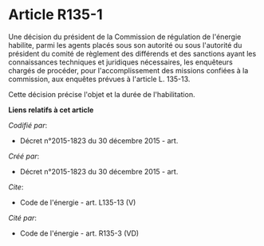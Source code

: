 # Article R135-1

Une décision du président de la Commission de régulation de l'énergie habilite, parmi les agents placés sous son autorité ou
sous l'autorité du président du comité de règlement des différends et des sanctions ayant les connaissances techniques et
juridiques nécessaires, les enquêteurs chargés de procéder, pour l'accomplissement des missions confiées à la commission, aux
enquêtes prévues à l'article L. 135-13. 

Cette décision précise l'objet et la durée de l'habilitation.

**Liens relatifs à cet article**

_Codifié par_:

  - Décret n°2015-1823 du 30 décembre 2015 - art.

_Créé par_:

  - Décret n°2015-1823 du 30 décembre 2015 - art.

_Cite_:

  - Code de l'énergie - art. L135-13 (V)

_Cité par_:

  - Code de l'énergie - art. R135-3 (VD)

